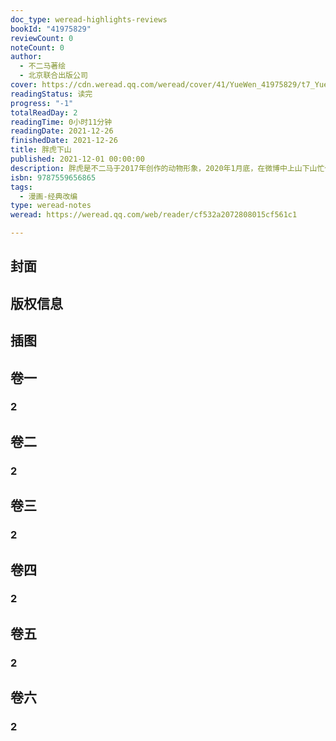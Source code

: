 ```yaml
---
doc_type: weread-highlights-reviews
bookId: "41975829"
reviewCount: 0
noteCount: 0
author:
  - 不二马著绘
  - 北京联合出版公司
cover: https://cdn.weread.qq.com/weread/cover/41/YueWen_41975829/t7_YueWen_41975829.jpg
readingStatus: 读完
progress: "-1"
totalReadDay: 2
readingTime: 0小时11分钟
readingDate: 2021-12-26
finishedDate: 2021-12-26
title: 胖虎下山
published: 2021-12-01 00:00:00
description: 胖虎是不二马于2017年创作的动物形象，2020年1月底，在微博中上山下山忙个不停的胖虎进入了更多人的视野，自此，“胖且生气”的胖虎和“喊妈”的小虎这对野生父子收获了全网的热爱。全书7大章节，收录2017～2021年胖虎系列画作近300幅，更有作者从未发表过的作品和绘制教程在内。从“胖且生气”的胖虎和“喊妈”小虎的野生父子日常，到“万物皆可胖虎”百变立绘，再到节气主题插画，一本囊括海量精彩，值得所有“云吸虎”粉丝的期待！
isbn: 9787559656865
tags:
  - 漫画-经典改编
type: weread-notes
weread: https://weread.qq.com/web/reader/cf532a2072808015cf561c1

---
```



## 封面

## 版权信息

## 插图

## 卷一

### 2

## 卷二

### 2

## 卷三

### 2

## 卷四

### 2

## 卷五

### 2

## 卷六

### 2

